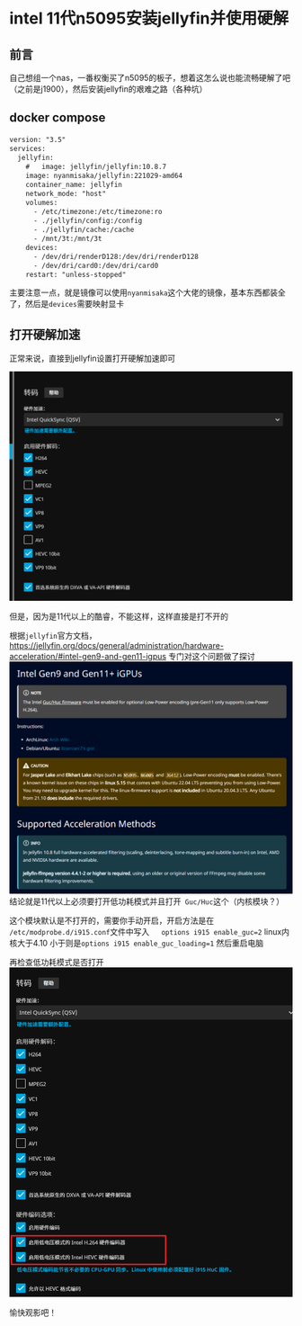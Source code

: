 # intel 11代n5095安装jellyfin并使用硬解

## 前言
自己想组一个nas，一番权衡买了n5095的板子，想着这怎么说也能流畅硬解了吧（之前是j1900），然后安装jellyfin的艰难之路（各种坑）

## docker compose
```docker-compse
version: "3.5"
services:
  jellyfin:
    #   image: jellyfin/jellyfin:10.8.7
    image: nyanmisaka/jellyfin:221029-amd64
    container_name: jellyfin
    network_mode: "host"
    volumes:
      - /etc/timezone:/etc/timezone:ro
      - ./jellyfin/config:/config
      - ./jellyfin/cache:/cache
      - /mnt/3t:/mnt/3t
    devices:
      - /dev/dri/renderD128:/dev/dri/renderD128
      - /dev/dri/card0:/dev/dri/card0
    restart: "unless-stopped"
```
主要注意一点，就是镜像可以使用`nyanmisaka`这个大佬的镜像，基本东西都装全了，然后是`devices`需要映射显卡

## 打开硬解加速
正常来说，直接到jellyfin设置打开硬解加速即可

![](/images/2022-11-10-17-33-49.png)



但是，因为是11代以上的酷睿，不能这样，这样直接是打不开的

根据`jellyfin`官方文档，<https://jellyfin.org/docs/general/administration/hardware-acceleration/#intel-gen9-and-gen11-igpus>
专门对这个问题做了探讨
![](/images/2022-11-10-17-35-19.png)
结论就是11代以上必须要打开低功耗模式并且打开` Guc/Huc`这个（内核模块？）

这个模块默认是不打开的，需要你手动开启，开启方法是在
`/etc/modprobe.d/i915.conf`文件中写入`	options i915 enable_guc=2` linux内核大于4.10
小于则是`options i915 enable_guc_loading=1`
然后重启电脑

再检查低功耗模式是否打开
![](/images/2022-11-10-17-47-22.png)

愉快观影吧！

